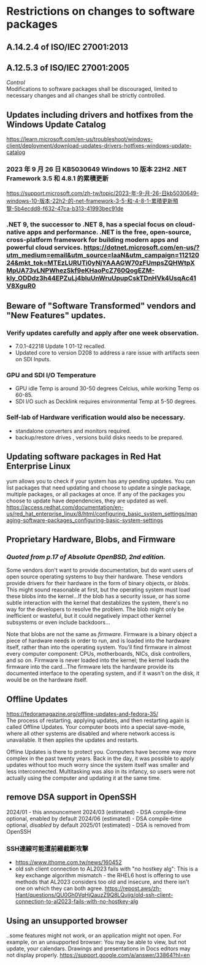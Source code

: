 # Restrictions on changes to software packages
## A.14.2.4 of ISO/IEC 27001:2013
## A.12.5.3 of ISO/IEC 27001:2005
<i>Control</i><br>
Modifications to software packages shall be discouraged, limited to necessary changes and all changes shall be strictly controlled.
## Updates including drivers and hotfixes from the Windows Update Catalog
https://learn.microsoft.com/en-us/troubleshoot/windows-client/deployment/download-updates-drivers-hotfixes-windows-update-catalog
### 2023 年 9 月 26 日 KB5030649 Windows 10 版本 22H2 .NET Framework 3.5 和 4.8.1 的累積更新
https://support.microsoft.com/zh-tw/topic/2023-年-9-月-26-日kb5030649-windows-10-版本-22h2-的-net-framework-3-5-和-4-8-1-累積更新預覽-5b4ecdd8-f632-47ca-b313-41993bec91de
### .NET 9, the successor to .NET 8, has a special focus on cloud-native apps and performance. .NET is the free, open-source, cross-platform framework for building modern apps and powerful cloud services. https://dotnet.microsoft.com/en-us/?utm_medium=email&utm_source=IaaN&utm_campaign=11212024&mkt_tok=MTEzLURUTi0yNjYAAAGW70zFUmpsZQHWtpXMpUA73vLNPWhezSkf9eKHaoPcZ760QogEZM-kly_ODDdz3h44EPZuLj4bIuUnWruUpupCskTDnHVk4UsqAc41V8XguR0
## Beware of "Software Transformed" vendors and "New Features" updates. 
### Verify updates carefully and apply after one week observation.
- 7.0.1-42218 Update 1 01-12 recalled.
- Updated core to version D208 to address a rare issue with artifacts seen on SDI Inputs.
### GPU and SDI I/O Temperature
- GPU idle Temp is around 30-50 degrees Celcius, while working Temp os 60-85.
- SDI I/O such as Decklink requires environmental Temp at 5-50 degrees.
### Self-lab of Hardware verification would also be necessary. 
 - standalone converters and monitors required. 
 - backup/restore drives , versions build disks needs to be prepared.
## Updating software packages in Red Hat Enterprise Linux
yum allows you to check if your system has any pending updates. You can list packages that need updating and choose to update a single package, multiple packages, or all packages at once. If any of the packages you choose to update have dependencies, they are updated as well. <br>
https://access.redhat.com/documentation/en-us/red_hat_enterprise_linux/8/html/configuring_basic_system_settings/managing-software-packages_configuring-basic-system-settings
## Proprietary Hardware, Blobs, and Firmware
### <i>Quoted from p.17 of Absolute OpenBSD, 2nd edition.</i>
Some vendors don't want to provide documentation, but do want users of open source operating systems to buy their hardware. These vendors provide drivers for their hardware in the form of binary objects, or <i>blobs</i>. This might sound reasonable at first, but the operating system must load these blobs into the kernel...If the blob has a security issue, or has some subtle interaction with the kernel that destablizes the system, there's no way for the developers to resolve the problem. The blob might only be inefficient or wasteful, but it could negatively impact other kernel subsystems or even include backdoors...

Note that blobs are not the same as <i>firmware</i>. Firmware is a binary object a piece of hardware needs in order to run, and is loaded into the hardware itself, rather than into the operating system. You'll find firmware in almost every computer component: CPUs, motherboards, NICs, disk controllers, and so on. Firmware is never loaded into the kernel; the kernel loads the firmware into the card...The firmware lets the hardware provide its documented interface to the operating system, and if it wasn't on the disk, it would be on the hardware itself.
## Offline Updates
https://fedoramagazine.org/offline-updates-and-fedora-35/ <br>
The process of restarting, applying updates, and then restarting again is called Offline Updates. Your computer boots into a special save-mode, where all other systems are disabled and where network access is unavailable. It then applies the updates and restarts.

Offline Updates is there to protect you. Computers have become way more complex in the past twenty years. Back in the day, it was possible to apply updates without too much worry since the system itself was smaller and less interconnected. Multitasking was also in its infancy, so users were not actually using the computer and updating it at the same time.

## remove DSA support in OpenSSH
2024/01 - this announcement
2024/03 (estimated) - DSA compile-time optional, enabled by default
2024/06 (estimated) - DSA compile-time optional, *disabled* by default
2025/01 (estimated) - DSA is removed from OpenSSH
### SSH連線可能遭前綴截斷攻擊
 - https://www.ithome.com.tw/news/160452
 - old ssh client connection to AL2023 fails with "no hostkey alg": This is a key exchange algorithm mismatch - the RHEL6 host is offering to use methods that AL2023 considers too old and insecure, and there isn't one on which they can both agree. https://repost.aws/zh-Hant/questions/QU0Gh0VqHjQauzZ9Q8LQujjg/old-ssh-client-connection-to-al2023-fails-with-no-hostkey-alg

## Using an unsupported browser
..some features might not work, or an application might not open. For example, on an unsupported browser: You may be able to view, but not update, your calendars. Drawings and presentations in Docs editors may not display properly. https://support.google.com/a/answer/33864?hl=en
